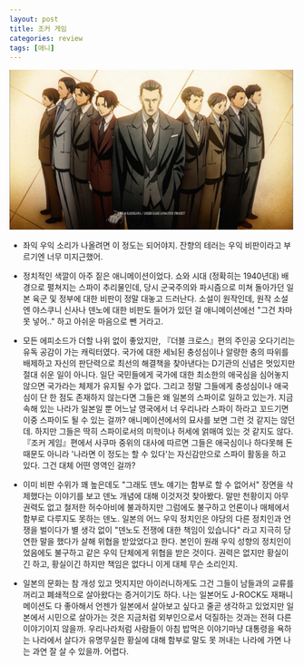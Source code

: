```yaml
---
layout: post
title: 조커 게임
categories: review
tags: [애니]
---
```


<img src="/thumbnails/180317/조커게임.jpg" width=500 />

- 좌익 우익 소리가 나올려면 이 정도는 되어야지. 잔향의 테러는 우익 비판이라고 부르기엔 너무 미지근했어.

- 정치적인 색깔이 아주 짙은 애니메이션이었다. 쇼와 시대 (정확히는 1940년대) 배경으로 펼쳐지는 스파이 추리물인데, 당시 군국주의와 파시즘으로 미쳐 돌아가던 일본 육군 및 정부에 대한 비판이 정말 대놓고 드러난다. 소설이 원작인데, 원작 소설엔 야스쿠니 신사나 덴노에 대한 비판도 들어가 있던 걸 애니메이션에선 "그건 차마 못 넣어.." 하고 아쉬운 마음으로 뺀 거라고. 

- 모든 에피소드가 더할 나위 없이 좋았지만, 『더블 크로스』편의 주인공 오다기리는 유독 공감이 가는 캐릭터였다. 국가에 대한 세뇌된 충성심이나 알량한 충의 따위를 배제하고 자신의 판단력으로 최선의 해결책을 찾아낸다는 D기관의 신념은 멋있지만 절대 쉬운 일이 아니다. 일단 국민들에게 국가에 대한 최소한의 애국심을 심어놓지 않으면 국가라는 체제가 유지될 수가 없다. 그리고 정말 그들에게 충성심이나 애국심이 단 한 점도 존재하지 않는다면 그들은 왜 일본의 스파이로 일하고 있는가. 지금 속해 있는 나라가 일본일 뿐 어느날 영국에서 너 우리나라 스파이 하라고 꼬드기면 이중 스파이도 될 수 있는 걸까? 애니메이션에서의 묘사를 보면 그런 것 같지는 않던데. 하지만 그들은 딱히 스파이로서의 미학이나 허세에 얽매여 있는 것 같지도 않다. 『조커 게임』편에서 사쿠마 중위의 대사에 따르면 그들은 애국심이나 하다못해 돈 때문도 아니라 '나라면 이 정도는 할 수 있다'는 자신감만으로 스파이 활동을 하고 있다. 그건 대체 어떤 영역인 걸까?

- 이미 비판 수위가 꽤 높은데도 "그래도 덴노 얘기는 함부로 할 수 없어서" 장면을 삭제했다는 이야기를 보고 덴노 개념에 대해 이것저것 찾아봤다. 말만 천황이지 아무 권력도 없고 철저한 허수아비에 불과하지만 그럼에도 불구하고 언론이나 매체에서 함부로 다루지도 못하는 덴노. 일본의 어느 우익 정치인은 야당의 다른 정치인과 언쟁을 벌이다가 별 생각 없이 "덴노도 전쟁에 대한 책임이 있습니다" 라고 지극히 당연한 말을 했다가 살해 위협을 받았었다고 한다. 본인이 원래 우익 성향의 정치인이었음에도 불구하고 같은 우익 단체에게 위협을 받은 것이다. 권력은 없지만 황실이긴 하고, 황실이긴 하지만 책임은 없다니 이게 대체 무슨 소리인지.

- 일본의 문화는 참 개성 있고 멋지지만 아이러니하게도 그건 그들이 남들과의 교류를 꺼리고 폐쇄적으로 살아왔다는 증거이기도 하다. 나는 일본어도 J-ROCK도 재패니메이션도 다 좋아해서 언젠가 일본에서 살아보고 싶다고 줄곧 생각하고 있었지만 일본에서 시민으로 살아가는 것은 지금처럼 외부인으로서 덕질하는 것과는 전혀 다른 이야기이지 않을까. 우리나라처럼 사람들이 아침 밥먹은 이야기마냥 대통령을 욕하는 나라에서 살다가 유명무실한 황실에 대해 함부로 말도 못 꺼내는 나라에 가면 나는 과연 잘 살 수 있을까. 어렵다.